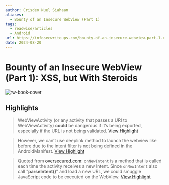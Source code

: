 ```yaml
---
author: Crisdeo Nuel Siahaan
aliases:
  - Bounty of an Insecure WebView (Part 1)
tags:
  - readwise/articles
  - Android
url: https://infosecwriteups.com/bounty-of-an-insecure-webview-part-1-xss-but-with-steroids-1a41cf654048
date: 2024-08-20
---
```

# Bounty of an Insecure WebView (Part 1): XSS, but With Steroids

![rw-book-cover](https://miro.medium.com/v2/resize:fit:1200/1*DrXexgcRloxJCFMPqe-C1g.jpeg)

## Highlights


> WebViewActivity (or any activity that passes a URI to WebViewActivity) **could** be dangerous if it’s being exported, especially if the URL is not being validated.
> [View Highlight](https://read.readwise.io/read/01hc8h7x63xq7z6a7358yha6vf)



> However, we can’t use deeplink method to launch the webview like before due to the intent filter is not being defined in the AndroidManifest.
> [View Highlight](https://read.readwise.io/read/01hc8hd5rg2rzeb14w8gdrks32)



> Quoted from [oversecured.com](https://blog.oversecured.com/Android-security-checklist-webview/#universal-xss): `onNewIntent` is a method that is called each time the activity receives a new Intent. Since `onNewIntent` also call “**parseIntent()**” and load a new URL, we could smuggle JavaScript code to be executed on the WebView.
> [View Highlight](https://read.readwise.io/read/01hc8hkyz5c46jjbtddazdtq8z)

